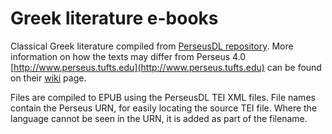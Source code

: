 # Greek literature e-books

Classical Greek literature compiled from [PerseusDL repository](https://github.com/PerseusDL/canonical-greekLit). More information on how the texts may differ from Perseus 4.0 [http://www.perseus.tufts.edu](http://www.perseus.tufts.edu) can be found on their [wiki](https://github.com/PerseusDL/canonical-greekLit/wiki) page.

Files are compiled to EPUB using the PerseusDL TEI XML files. File names contain the Perseus URN, for easily locating the source TEI file. Where the language cannot be seen in the URN, it is added as part of the filename.
